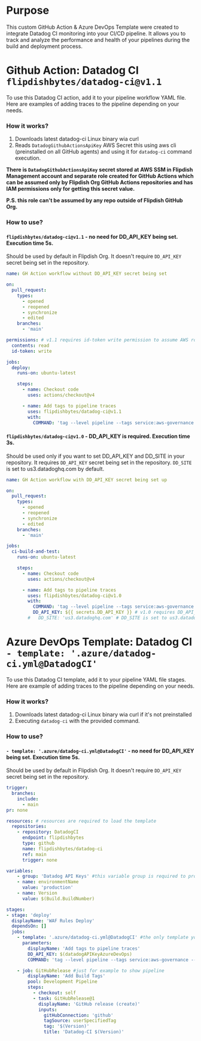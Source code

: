 # Purpose

This custom GitHub Action & Azure DevOps Template were created to integrate Datadog CI monitoring into your CI/CD pipeline. It allows you to track and analyze the performance and health of your pipelines during the build and deployment process.

# Github Action: Datadog CI `flipdishbytes/datadog-ci@v1.1`

To use this Datadog CI action, add it to your pipeline workflow YAML file. Here are examples of adding traces to the pipeline depending on your needs.

### How it works?

1. Downloads latest datadog-ci Linux binary wia curl
2. Reads `DatadogGithubActionsApiKey` AWS Secret this using aws cli (preinstalled on all GitHub agents) and using it for `datadog-ci` command execution.

**There is `DatadogGithubActionsApiKey` secret stored at AWS SSM in Flipdish Management account and separate role created for GitHub Actions which can be assumed only by Flipdish Org GitHub Actions repositories and has IAM permissions only for getting this secret value.**

**P.S. this role can't be assumed by any repo outside of Flipdish GitHub Org.**

### How to use?

#### `flipdishbytes/datadog-ci@v1.1` - no need for DD_API_KEY being set. Execution time 5s.
Should be used by default in Flipdish Org. It doesn't require `DD_API_KEY` secret being set in the repository.

```yaml
name: GH Action workflow without DD_API_KEY secret being set

on:
  pull_request:
    types:
      - opened
      - reopened
      - synchronize
      - edited
    branches:
      - 'main'

permissions: # v1.1 requires id-token write permission to assume AWS role. Makes sure you added this to your yml.
  contents: read
  id-token: write

jobs:
  deploy:
    runs-on: ubuntu-latest

    steps:
      - name: Checkout code
        uses: actions/checkout@v4

      - name: Add tags to pipeline traces
        uses: flipdishbytes/datadog-ci@v1.1
        with:
          COMMAND: 'tag --level pipeline --tags service:aws-governance --tags team:de-team --tags env:production'
```

#### `flipdishbytes/datadog-ci@v1.0` - DD_API_KEY is required. Execution time 3s.
Should be used only if you want to set DD_API_KEY and DD_SITE in your repository. It requires `DD_API_KEY` secret being set in the repository. `DD_SITE` is set to us3.datadoghq.com by default.
```yaml
name: GH Action workflow with DD_API_KEY secret being set up

on:
  pull_request:
    types:
      - opened
      - reopened
      - synchronize
      - edited
    branches:
      - 'main'

jobs:
  ci-build-and-test:
    runs-on: ubuntu-latest

    steps:
      - name: Checkout code
        uses: actions/checkout@v4

      - name: Add tags to pipeline traces
        uses: flipdishbytes/datadog-ci@v1.0
        with:
          COMMAND: 'tag --level pipeline --tags service:aws-governance --tags team:de-team --tags env:production'
          DD_API_KEY: ${{ secrets.DD_API_KEY }} # v1.0 requires DD_API_KEY being set.
        #   DD_SITE: 'us3.datadoghq.com' # DD_SITE is set to us3.datadoghq.com by default.
```

# Azure DevOps Template: Datadog CI `- template: '.azure/datadog-ci.yml@DatadogCI'`

To use this Datadog CI template, add it to your pipeline YAML file stages. Here are example of adding traces to the pipeline depending on your needs.

### How it works?

1. Downloads latest datadog-ci Linux binary wia curl if it's not preinstalled
2. Executing `datadog-ci` with the provided command.

### How to use?

#### `- template: '.azure/datadog-ci.yml@DatadogCI'` - no need for DD_API_KEY being set. Execution time 5s.
Should be used by default in Flipdish Org. It doesn't require `DD_API_KEY` secret being set in the repository.

```yaml
trigger:
  branches:
    include:
      - main
pr: none

resources: # resources are required to load the template
  repositories:
    - repository: DatadogCI
      endpoint: flipdishbytes
      type: github
      name: flipdishbytes/datadog-ci
      ref: main
      trigger: none

variables:
    - group: 'Datadog API Keys' #this variable group is required to provide datadogAPIKeyAzureDevOps secret
    - name: environmentName
      value: 'production'
    - name: Version
      value: $(Build.BuildNumber)

stages:
- stage: 'deploy'
  displayName: 'WAF Rules Deploy'
  dependsOn: []
  jobs:
    - template: '.azure/datadog-ci.yml@DatadogCI' #the only template you need to add to your stages
      parameters:
        displayName: 'Add tags to pipeline traces'
        DD_API_KEY: $(datadogAPIKeyAzureDevOps)
        COMMAND: 'tag --level pipeline --tags service:aws-governance --tags team:de-team --tags env:production'

    - job: GitHubRelease #just for example to show pipeline
        displayName: 'Add Build Tags'
        pool: Development Pipeline
        steps:
          - checkout: self
          - task: GitHubRelease@1
            displayName: 'GitHub release (create)'
            inputs:
              gitHubConnection: 'github'
              tagSource: userSpecifiedTag
              tag: '$(Version)'
              title: 'Datadog-CI $(Version)'
```